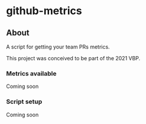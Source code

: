 # github-metrics

## About

A script for getting your team PRs metrics.

This project was conceived to be part of the 2021 VBP.

### Metrics available
Coming soon

### Script setup
Coming soon

